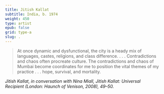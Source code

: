 ```yaml
---
title: Jitish Kallat
subtitle: India, b. 1974
weight: 450
type: artist
epub: false
grid: type-a
slug: .
---
```


>At once dynamic and dysfunctional, the city is a heady mix of languages, castes, religions, and class difference. . . . Contradictions and chaos often procreate culture. The contradictions and chaos of Mumbai become coordinates for me to position the vital themes of my practice . . . hope, survival, and mortality.

<cite>Jitish Kallat, in conversation with Nina Miall, *Jitish Kallat: Universal Recipient* (London: Haunch of Venison, 2008), 49–50.</cite>
